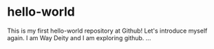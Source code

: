 # hello-world
This is my first hello-world repository at Github!
Let's introduce myself again. I am Way Deity and I am exploring github.
...
